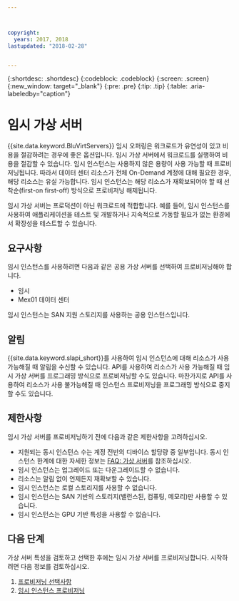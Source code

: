 ```yaml
---



copyright:
  years: 2017, 2018
lastupdated: "2018-02-28"


---
```


{:shortdesc: .shortdesc}
{:codeblock: .codeblock}
{:screen: .screen}
{:new_window: target="_blank"}
{:pre: .pre}
{:tip: .tip}
{:table: .aria-labeledby="caption"}

# 임시 가상 서버
{{site.data.keyword.BluVirtServers}} 임시 오퍼링은 워크로드가 유연성이 있고 비용을 절감하려는 경우에 좋은 옵션입니다. 임시 가상 서버에서 워크로드를 실행하여 비용을 절감할 수 있습니다. 임시 인스턴스는 사용하지 않은 용량이 사용 가능할 때 프로비저닝됩니다. 따라서 데이터 센터 리소스가 전체 On-Demand 계정에 대해 필요한 경우, 해당 리소스는 유실 가능합니다. 임시 인스턴스는 해당 리소스가 재확보되어야 할 때 선착순(first-on first-off) 방식으로 프로비저닝 해제됩니다.    

임시 가상 서버는 프로덕션이 아닌 워크로드에 적합합니다. 예를 들어, 임시 인스턴스를 사용하여 애플리케이션을 테스트 및 개발하거나 지속적으로 가동할 필요가 없는 환경에서 확장성을 테스트할 수 있습니다. 

## 요구사항
임시 인스턴스를 사용하려면 다음과 같은 공용 가상 서버를 선택하여 프로비저닝해야 합니다. 
* 임시
* Mex01 데이터 센터

임시 인스턴스는 SAN 지원 스토리지를 사용하는 공용 인스턴스입니다. 

## 알림
{{site.data.keyword.slapi_short}}를 사용하여 임시 인스턴스에 대해 리소스가 사용 가능해질 때 알림을 수신할 수 있습니다. API를 사용하여 리소스가 사용 가능해질 때 임시 가상 서버를 프로그래밍 방식으로 프로비저닝할 수도 있습니다. 마찬가지로 API를 사용하여 리소스가 사용 불가능해질 때 인스턴스 프로비저닝을 프로그래밍 방식으로 중지할 수도 있습니다.  

## 제한사항
임시 가상 서버를 프로비저닝하기 전에 다음과 같은 제한사항을 고려하십시오. 

* 지원되는 동시 인스턴스 수는 계정 전반의 디바이스 할당량 중 일부입니다. 동시 인스턴스 한계에 대한 자세한 정보는 [FAQ: 가상 서버](vsi_faqs_vs.html#concurrent)를 참조하십시오. 
* 임시 인스턴스는 업그레이드 또는 다운그레이드할 수 없습니다. 
* 리소스는 알림 없이 언제든지 재확보할 수 있습니다. 
* 임시 인스턴스는 로컬 스토리지를 사용할 수 없습니다. 
* 임시 인스턴스는 SAN 기반의 스토리지(밸런스된, 컴퓨팅, 메모리)만 사용할 수 있습니다. 
* 임시 인스턴스는 GPU 기반 특성을 사용할 수 없습니다. 


## 다음 단계

가상 서버 특성을 검토하고 선택한 후에는 임시 가상 서버를 프로비저닝합니다. 시작하려면 다음 정보를 검토하십시오.
1. [프로비저닝 선택사항](../vsi/vsi_public_selections.html)
2. [임시 인스턴스 프로비저닝](../vsi/vsi_provision_transient.html)
